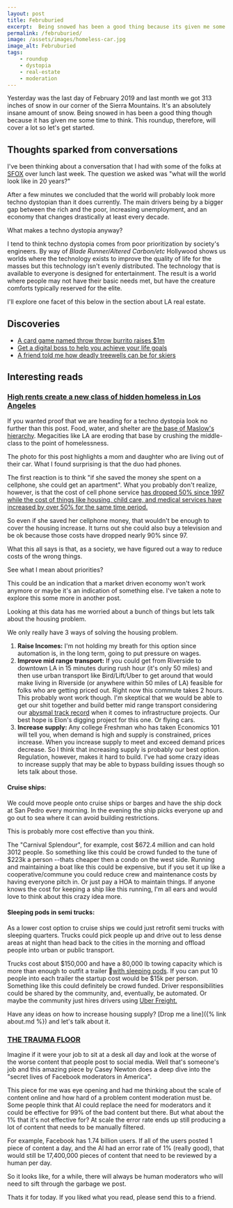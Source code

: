 ```yaml
---
layout: post
title: Februburied
excerpt:  Being snowed has been a good thing because its given me some time to think. This roundup, therefore, will cover a lot so let's get started.
permalink: /februburied/
image: /assets/images/homeless-car.jpg
image_alt: Februburied
tags:
    - roundup
    - dystopia
    - real-estate
    - moderation
---
```


Yesterday was the last day of February 2019 and last month we got 313 inches of snow in our corner of the Sierra Mountains. It's an absolutely insane amount of snow. Being snowed in has been a good thing though because it has given me some time to think. This roundup, therefore, will cover a lot so let's get started.

## Thoughts sparked from conversations
I've been thinking about a conversation that I had with some of the folks at [SFOX](https://www.sfox.com) over lunch last week. The question we asked was "what will the world look like in 20 years?"

After a few minutes we concluded that the world will probably look more techno dystopian than it does currently. The main drivers being by a bigger gap between the rich and the poor, increasing unemployment, and an economy that changes drastically at least every decade.

What makes a techno dystopia anyway?

I tend to think techno dystopia comes from poor prioritization by society's engineers. By way of *Blade Runner/Altered Carbon/etc* Hollywood shows us worlds where the technology exists to improve the quality of life for the masses but this technology isn't evenly distributed. The technology that is available to everyone is designed for entertainment. The result is a world where people may not have their basic needs met, but have the creature comforts typically reserved for the elite.

I'll explore one facet of this below in the section about LA real estate.


## Discoveries

- [A card game named throw throw burrito raises $1m](https://www.kickstarter.com/projects/elanlee/throw-throw-burrito)
- [Get a digital boss to help you achieve your life goals](https://bossasaservice.life/)
- [A friend told me how deadly treewells can be for skiers](https://www.powder.com/stories/the-safe-zone/how-to-prevent-snow-immersion-suffocation/)

## Interesting reads

### [High rents create a new class of hidden homeless in Los Angeles](https://www.cbsnews.com/news/los-angeles-hidden-homeless-priced-out-cbsn-originals/?fbclid=IwAR0eUiLHPPARlkM1Gz5UuRKTU3_8tWwexxdXSvO-n9wXhKQJKv8-ajNrshU)

If you wanted proof that we are heading for a techno dystopia look no further than this post. Food, water, and shelter are [the base of Maslow's hierarchy](https://en.wikipedia.org/wiki/Maslow%27s_hierarchy_of_needs). Megacities like LA are eroding that base by crushing the middle-class to the point of homelessness.

The photo for this post highlights a mom and daughter who are living out of their car. What I found surprising is that the duo had phones.

The first reaction is to think "if she saved the money she spent on a cellphone, she could get an apartment". What you probably don't realize, however, is that the cost of cell phone service [has dropped 50% since 1997 while the cost of things like housing, child care, and medical services have increased by over 50% for the same time period.](http://www.aei.org/publication/chart-of-the-day-century-price-changes-1997-to-2017/) 

So even if she saved her cellphone money, that wouldn't be enough to cover the housing increase. It turns out she could also buy a television and be ok because those costs have dropped nearly 90% since 97.

What this all says is that, as a society, we have figured out a way to reduce costs of the wrong things.

See what I mean about priorities?

This could be an indication that a market driven economy won't work anymore or maybe it's an indication of something else. I've taken a note to explore this some more in another post.

Looking at this data has me worried about a bunch of things but lets talk about the housing problem.

We only really have 3 ways of solving the housing problem.

1. **Raise Incomes:** I'm not holding my breath for this option since automation is, in the long term, going to put pressure on wages.
2. **Improve mid range transport:** If you could get from Riverside to downtown LA in 15 minutes during rush hour (it's only 50 miles) and then use urban transport like Bird/Lift/Uber to get around that would make living in Riverside (or anywhere within 50 miles of LA) feasible for folks who are getting priced out. Right now this commute takes 2 hours. This probably wont work though. I'm skeptical that we would be able to get our shit together and build better mid range transport considering our [abysmal track record](https://en.wikipedia.org/wiki/California_High-Speed_Rail) when it comes to infrastructure projects. Our best hope is Elon's digging project for this one. Or flying cars.
3. **Increase supply:** Any college Freshman who has taken Economics 101 will tell you, when demand is high and supply is constrained, prices increase. When you increase supply to meet and exceed demand prices decrease. So I think that increasing supply is probably our best option. Regulation, however, makes it hard to build. I've had some crazy ideas to increase supply that may be able to bypass building issues though so lets talk about those.

#### Cruise ships:

We could move people onto cruise ships or barges and have the ship dock at San Pedro every morning. In the evening the ship picks everyone up and go out to sea where it can avoid building restrictions. 

This is probably more cost effective than you think. 

The "Carnival Splendour", for example, cost $672.4 million and can hold 3012 people. So something like this could be crowd funded to the tune of $223k a person --thats cheaper then a condo on the west side. Running and maintaining a boat like this could be expensive, but if you set it up like a cooperative/commune you could reduce crew and maintenance costs by having everyone pitch in. Or just pay a HOA to maintain things. If anyone knows the cost for keeping a ship like this running, I'm all ears and would love to think about this crazy idea more.

#### Sleeping pods in semi trucks:

As a lower cost option to cruise ships we could just retrofit semi trucks with sleeping quarters. Trucks could pick people up and drive out to less dense areas at night than head back to the cities in the morning and offload people into urban or public transport.

Trucks cost about $150,000 and have a 80,000 lb towing capacity which is more than enough to outfit a trailer [with sleeping pods](https://www.cnn.com/travel/article/tokyo-luxury-capsule-hotels/index.html). If you can put 10 people into each trailer the startup cost would be $15k per person. Something like this could definitely be crowd funded. Driver responsibilities could be shared by the community, and, eventually, be automated. Or maybe the community just hires drivers using [Uber Freight.](https://www.uberfreight.com/)

Have any ideas on how to increase housing supply? [Drop me a line]({% link about.md %}) and let's talk about it.

### [THE TRAUMA FLOOR](https://www.theverge.com/2019/2/25/18229714/cognizant-facebook-content-moderator-interviews-trauma-working-conditions-arizona)

Imagine if it were your job to sit at a desk all day and look at the worse of the worse content that people post to social media. Well that's someone's job and this amazing piece by Casey Newton does a deep dive into the "secret lives of Facebook moderators in America".

This piece for me was eye opening and had me thinking about the scale of content online and how hard of a problem content moderation must be. Some people think that AI could replace the need for moderators and it could be effective for 99% of the bad content but there. But what about the 1% that it's not effective for? At scale the error rate ends up still producing a lot of content that needs to be manually filtered.

For example, Facebook has 1.74 billion users. If all of the users posted 1 piece of content a day, and the AI had an error rate of 1% (really good), that would still be 17,400,000 pieces of content that need to be reviewed by a human per day.

So it looks like, for a while, there will always be human moderators who will need to sift through the garbage we post.

Thats it for today. If you liked what you read, please send this to a friend.
